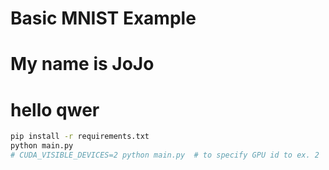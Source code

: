 # Basic MNIST Example
# My name is JoJo
# hello qwer
```bash
pip install -r requirements.txt
python main.py
# CUDA_VISIBLE_DEVICES=2 python main.py  # to specify GPU id to ex. 2
```
